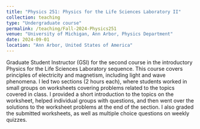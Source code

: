 ```yaml
---
title: "Physics 251: Physics for the Life Sciences Laboratory II"
collection: teaching
type: "Undergraduate course"
permalink: /teaching/Fall-2024-Physics251
venue: "University of Michigan, Ann Arbor, Physics Department"
date: 2024-09-01
location: "Ann Arbor, United States of America"
---
```


Graduate Student Instructor (GSI) for the second course in the introductory Physics for the Life Sciences Laboratory sequence. This course covers principles of electricity and magnetism, including light and wave phenomena. I led two sections (2 hours each), where students worked in small groups on worksheets covering problems related to the topics covered in class. I provided a short introduction to the topics on the worksheet, helped individual groups with questions, and then went over the solutions to the worksheet problems at the end of the section. I also graded the submitted worksheets, as well as multiple choice questions on weekly quizzes.
